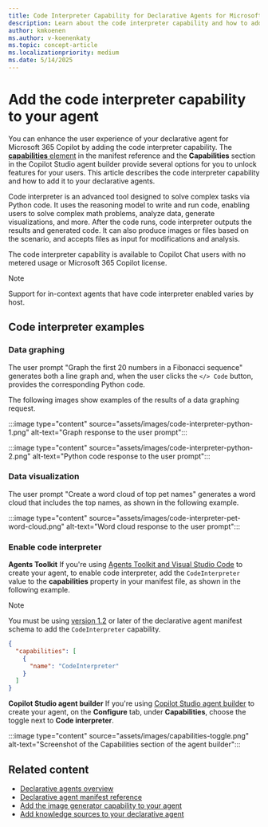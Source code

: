 ```yaml
---
title: Code Interpreter Capability for Declarative Agents for Microsoft 365 Copilot.
description: Learn about the code interpreter capability and how to add it to your declarative agents.
author: kmkoenen   
ms.author: v-koenenkaty
ms.topic: concept-article
ms.localizationpriority: medium
ms.date: 5/14/2025
---
```


# Add the code interpreter capability to your agent

You can enhance the user experience of your declarative agent for Microsoft 365 Copilot by adding the code interpreter capability. The [**capabilities** element](/microsoft-365-copilot/extensibility/declarative-agent-manifest-1.3#capabilities-object) in the manifest reference and the **Capabilities** section in the Copilot Studio agent builder provide several options for you to unlock features for your users. This article describes the code interpreter capability and how to add it to your declarative agents.

Code interpreter is an advanced tool designed to solve complex tasks via Python code. It uses the reasoning model to write and run code, enabling users to solve complex math problems, analyze data, generate visualizations, and more. After the code runs, code interpreter outputs the results and generated code. It can also produce images or files based on the scenario, and accepts files as input for modifications and analysis.

The code interpreter capability is available to Copilot Chat users with no metered usage or Microsoft 365 Copilot license.

> [!NOTE]
> Support for in-context agents that have code interpreter enabled varies by host.

## Code interpreter examples

### Data graphing

The user prompt "Graph the first 20 numbers in a Fibonacci sequence" generates both a line graph and, when the user clicks the `</> Code` button, provides the corresponding Python code.

The following images show examples of the results of a data graphing request.

:::image type="content" source="assets/images/code-interpreter-python-1.png" alt-text="Graph response to the user prompt":::

:::image type="content" source="assets/images/code-interpreter-python-2.png" alt-text="Python code response to the user prompt":::

### Data visualization

The user prompt "Create a word cloud of top pet names" generates a word cloud that includes the top names, as shown in the following example.

:::image type="content" source="assets/images/code-interpreter-pet-word-cloud.png" alt-text="Word cloud response to the user prompt":::

### Enable code interpreter

**Agents Toolkit**
If you're using [Agents Toolkit and Visual Studio Code](build-declarative-agents.yml) to create your agent, to enable code interpreter, add the `CodeInterpreter` value to the **capabilities** property in your manifest file, as shown in the following example.

> [!NOTE]
> You must be using [version 1.2](declarative-agent-manifest-1.2.md) or later of the declarative agent manifest schema to add the `CodeInterpreter` capability.

```json
{
  "capabilities": [
    {
      "name": "CodeInterpreter"
    }
  ]
}
```

**Copilot Studio agent builder**
If you're using [Copilot Studio agent builder](copilot-studio-agent-builder.md) to create your agent, on the **Configure** tab, under **Capabilities**, choose the toggle next to **Code interpreter**.

:::image type="content" source="assets/images/capabilities-toggle.png" alt-text="Screenshot of the Capabilities section of the agent builder":::

## Related content

- [Declarative agents overview](overview-declarative-agent.md)
- [Declarative agent manifest reference](declarative-agent-manifest-1.3.md)
- [Add the image generator capability to your agent](add-capability-image-generator.md)
- [Add knowledge sources to your declarative agent](add-knowledge-sources.md)


